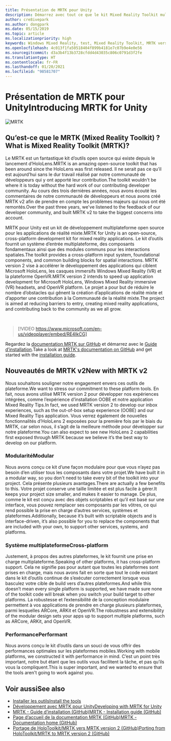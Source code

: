 ```yaml
---
title: Présentation de MRTK pour Unity
description: Démarrez avec tout ce que le kit Mixed Reality Toolkit multiplateforme offre aux nouveaux développeurs de réalité mixte.
author: cre8ivepark
ms.author: dongpark
ms.date: 05/15/2019
ms.topic: article
ms.localizationpriority: high
keywords: Windows Mixed Reality, test, Mixed Reality Toolkit, MRTK version 2, MRTK, outils, SDK, HoloLens, HoloLens 2, casque de réalité mixte, casque windows mixed reality, casque de réalité virtuelle, multiplateforme
ms.openlocfilehash: 4c013f1fa50518404f899b4181e7c07b9e4e0e56
ms.sourcegitcommit: d3a3b4f13b3728cfdd4d43035c806c0791d3f2fe
ms.translationtype: HT
ms.contentlocale: fr-FR
ms.lasthandoff: 01/20/2021
ms.locfileid: "98581707"
---
```

# <a name="introducing-mrtk-for-unity"></a><span data-ttu-id="87c1f-104">Présentation de MRTK pour Unity</span><span class="sxs-lookup"><span data-stu-id="87c1f-104">Introducing MRTK for Unity</span></span>

![MRTK](../../design/images/MRTK_UX_Hero.png)

## <a name="what-is-mixed-reality-toolkit-mrtk"></a><span data-ttu-id="87c1f-106">Qu’est-ce que le MRTK (Mixed Reality Toolkit) ?</span><span class="sxs-lookup"><span data-stu-id="87c1f-106">What is Mixed Reality Toolkit (MRTK)?</span></span>

<span data-ttu-id="87c1f-107">Le MRTK est un fantastique kit d’outils open source qui existe depuis le lancement d’HoloLens.</span><span class="sxs-lookup"><span data-stu-id="87c1f-107">MRTK is an amazing open-source toolkit that has been around since the HoloLens was first released.</span></span> <span data-ttu-id="87c1f-108">Il ne serait pas ce qu’il est aujourd’hui sans le dur travail réalisé par notre communauté de développeurs qui y ont apporté leur contribution.</span><span class="sxs-lookup"><span data-stu-id="87c1f-108">The toolkit wouldn't be where it is today without the hard work of our contributing developer community.</span></span> <span data-ttu-id="87c1f-109">Au cours des trois dernières années, nous avons écouté les commentaires de notre communauté de développeurs et nous avons créé MRTK v2 afin de prendre en compte les problèmes majeurs qui nous ont été remontés.</span><span class="sxs-lookup"><span data-stu-id="87c1f-109">Over the past three years, we've listened to the feedback of our developer community, and built MRTK v2 to take the biggest concerns into account.</span></span>  

<span data-ttu-id="87c1f-110">MRTK pour Unity est un kit de développement multiplateforme open source pour les applications de réalité mixte.</span><span class="sxs-lookup"><span data-stu-id="87c1f-110">MRTK for Unity is an open-source, cross-platform development kit for mixed reality applications.</span></span> <span data-ttu-id="87c1f-111">Le kit d’outils fournit un système d’entrée multiplateforme, des composants fondamentaux ainsi que des modules communs pour les interactions spatiales.</span><span class="sxs-lookup"><span data-stu-id="87c1f-111">The toolkit provides a cross-platform input system, foundational components, and common building blocks for spatial interactions.</span></span> <span data-ttu-id="87c1f-112">MRTK version 2 vise à accélérer le développement des applications qui ciblent Microsoft HoloLens, les casques immersifs Windows Mixed Reality (VR) et la plateforme OpenVR.</span><span class="sxs-lookup"><span data-stu-id="87c1f-112">MRTK version 2 intends to speed up application development for Microsoft HoloLens, Windows Mixed Reality immersive (VR) headsets, and OpenVR platform.</span></span> <span data-ttu-id="87c1f-113">Le projet a pour but de réduire le nombre d’obstacles qui gênent la création d’applications de réalité mixte et d’apporter une contribution à la Communauté de la réalité mixte.</span><span class="sxs-lookup"><span data-stu-id="87c1f-113">The project is aimed at reducing barriers to entry, creating mixed reality applications, and contributing back to the community as we all grow.</span></span>

<br>

> [!VIDEO https://www.microsoft.com/en-us/videoplayer/embed/RE4IkCG]

<span data-ttu-id="87c1f-114">Regardez la [documentation MRTK sur GitHub](https://microsoft.github.io/MixedRealityToolkit-Unity/README.html) et démarrez avec le [Guide d’installation](https://microsoft.github.io/MixedRealityToolkit-Unity/Documentation/Installation.html).</span><span class="sxs-lookup"><span data-stu-id="87c1f-114">Take a look at [MRTK's documentation on GitHub](https://microsoft.github.io/MixedRealityToolkit-Unity/README.html) and get started with the [installation guide](https://microsoft.github.io/MixedRealityToolkit-Unity/Documentation/Installation.html).</span></span>

## <a name="new-with-mrtk-v2"></a><span data-ttu-id="87c1f-115">Nouveautés de MRTK v2</span><span class="sxs-lookup"><span data-stu-id="87c1f-115">New with MRTK v2</span></span>

<span data-ttu-id="87c1f-116">Nous souhaitons souligner notre engagement envers ces outils de plateforme.</span><span class="sxs-lookup"><span data-stu-id="87c1f-116">We want to stress our commitment to these platform tools.</span></span>  <span data-ttu-id="87c1f-117">En fait, nous avons utilisé MRTK version 2 pour développer nos expériences intégrées, comme l’expérience d’installation OOBE et notre application Mixed Reality Tips.</span><span class="sxs-lookup"><span data-stu-id="87c1f-117">In fact, we used MRTK version 2 to develop our inbox experiences, such as the out-of-box setup experience (OOBE) and our Mixed Reality Tips application.</span></span> <span data-ttu-id="87c1f-118">Vous verrez également de nouvelles fonctionnalités d’HoloLens 2 exposées pour la première fois par le biais du MRTK, car selon nous, il s’agit de la meilleure méthode pour développer sur notre plateforme.</span><span class="sxs-lookup"><span data-stu-id="87c1f-118">You can also expect to see new HoloLens 2 capabilities first exposed through MRTK because we believe it’s the best way to develop on our platform.</span></span> 

### <a name="modular"></a><span data-ttu-id="87c1f-119">Modularité</span><span class="sxs-lookup"><span data-stu-id="87c1f-119">Modular</span></span>

<span data-ttu-id="87c1f-120">Nous avons conçu ce kit d’une façon modulaire pour que vous n’ayez pas besoin d’en utiliser tous les composants dans votre projet.</span><span class="sxs-lookup"><span data-stu-id="87c1f-120">We have built it in a modular way, so you don't need to take every bit of the toolkit into your project.</span></span>  <span data-ttu-id="87c1f-121">Cela présente plusieurs avantages.</span><span class="sxs-lookup"><span data-stu-id="87c1f-121">There are actually a few benefits to this.</span></span>  <span data-ttu-id="87c1f-122">Votre projet conserve une taille limitée et est plus facile à gérer.</span><span class="sxs-lookup"><span data-stu-id="87c1f-122">It keeps your project size smaller, and makes it easier to manage.</span></span>  <span data-ttu-id="87c1f-123">De plus, comme le kit est conçu avec des objets scriptables et qu’il est basé sur une interface, vous pouvez remplacer ses composants par les vôtres, ce qui rend possible la prise en charge d’autres services, systèmes et plateformes.</span><span class="sxs-lookup"><span data-stu-id="87c1f-123">Additionally, because it’s built with scriptable objects and is interface-driven, it’s also possible for you to replace the components that are included with your own, to support other services, systems, and platforms.</span></span>

### <a name="cross-platform"></a><span data-ttu-id="87c1f-124">Système multiplateforme</span><span class="sxs-lookup"><span data-stu-id="87c1f-124">Cross-platform</span></span>

<span data-ttu-id="87c1f-125">Justement, à propos des autres plateformes, le kit fournit une prise en charge multiplateforme.</span><span class="sxs-lookup"><span data-stu-id="87c1f-125">Speaking of other platforms, it has cross-platform support.</span></span>  <span data-ttu-id="87c1f-126">Cela ne signifie pas pour autant que toutes les plateformes sont prises en charge, mais nous avons fait en sorte que tout le code existant dans le kit d’outils continue de s’exécuter correctement lorsque vous basculez votre cible de build vers d’autres plateformes.</span><span class="sxs-lookup"><span data-stu-id="87c1f-126">And while this doesn’t mean every single platform is supported, we have made sure none of the toolkit code will break when you switch your build target to other platforms.</span></span>  <span data-ttu-id="87c1f-127">La robustesse et l’extensibilité de la conception modulaire permettent à vos applications de prendre en charge plusieurs plateformes, parmi lesquelles ARCore, ARKit et OpenVR.</span><span class="sxs-lookup"><span data-stu-id="87c1f-127">The robustness and extensibility of the modular design sets your apps up to support multiple platforms, such as ARCore, ARKit, and OpenVR.</span></span>

### <a name="performant"></a><span data-ttu-id="87c1f-128">Performance</span><span class="sxs-lookup"><span data-stu-id="87c1f-128">Performant</span></span>

<span data-ttu-id="87c1f-129">Nous avons conçu le kit d’outils dans un souci de vous offrir des performances optimales sur les plateformes mobiles.</span><span class="sxs-lookup"><span data-stu-id="87c1f-129">Working with mobile platforms, we constructed it with performance in mind.</span></span>  <span data-ttu-id="87c1f-130">C’est un point très important, notre but étant que les outils vous facilitent la tâche, et pas qu’ils vous la compliquent.</span><span class="sxs-lookup"><span data-stu-id="87c1f-130">This is super important, and we wanted to ensure that the tools aren't going to work against you.</span></span>

## <a name="see-also"></a><span data-ttu-id="87c1f-131">Voir aussi</span><span class="sxs-lookup"><span data-stu-id="87c1f-131">See also</span></span>

* [<span data-ttu-id="87c1f-132">Installer les outils</span><span class="sxs-lookup"><span data-stu-id="87c1f-132">Install the tools</span></span>](../install-the-tools.md)
* [<span data-ttu-id="87c1f-133">Développement avec MRTK pour Unity</span><span class="sxs-lookup"><span data-stu-id="87c1f-133">Developing with MRTK for Unity</span></span>](unity-development-overview.md)
* [<span data-ttu-id="87c1f-134">MRTK - Guide d’installation (GitHub)</span><span class="sxs-lookup"><span data-stu-id="87c1f-134">MRTK - Installation guide (GitHub)</span></span>](https://microsoft.github.io/MixedRealityToolkit-Unity/Documentation/Installation.html)
* [<span data-ttu-id="87c1f-135">Page d’accueil de la documentation MRTK (GitHub)</span><span class="sxs-lookup"><span data-stu-id="87c1f-135">MRTK - Documentation home (GitHub)</span></span>](https://microsoft.github.io/MixedRealityToolkit-Unity/README.html)
* [<span data-ttu-id="87c1f-136">Portage de HoloToolkit/MRTK vers MRTK version 2 (GitHub)</span><span class="sxs-lookup"><span data-stu-id="87c1f-136">Porting from HoloToolkit/MRTK to MRTK version 2 (GitHub)</span></span>](https://microsoft.github.io/MixedRealityToolkit-Unity/Documentation/HTKToMRTKPortingGuide.html)
